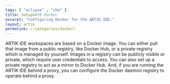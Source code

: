 ```yaml
---
tags: [ "eclipse" , "che" ]
title: Setup&#58 Docker
excerpt: "Configuring Docker for the ARTIK IDE."
layout: artik
permalink: /:categories/docker/
---
```

ARTIK IDE workspaces are based on a Docker image. You can either pull that image from a public registry, like Docker Hub, or a private registry which is managed by yourself. Images in a registry can be publicly visible or private, which require user credentials to access. You can also set up a private registry to act as a mirror to Docker Hub. And, if you are running the ARTIK IDE behind a proxy, you can configure the Docker daemon registry to operate behind a proxy.
